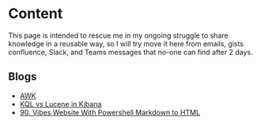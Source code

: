 # Content 
This page is intended to rescue me in my ongoing struggle to share knowledge in a reusable way, so I will try move it here from emails, gists confluence, Slack, and Teams messages that no-one can find after 2 days.
## Blogs

* [AWK](./blogs/AWK.md)
* [KQL vs Lucene in Kibana](./blogs/KQLvsLucene.md)
* [90. Vibes Website With Powershell Markdown to HTML](blogs/90.VibeWebsiteWithPowershellMarkdown2HTML.md)
